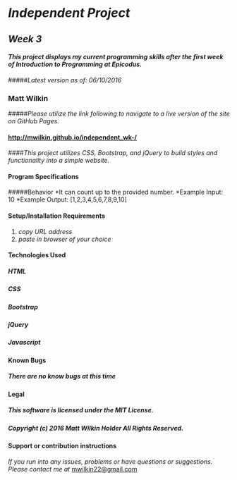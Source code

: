 # _Independent Project_

## _Week 3_

#### _This project displays my current programming skills after the first week of Introduction to Programming at Epicodus._

#####_Latest version as of: 06/10/2016_

### **Matt Wilkin**

#####_Please utilize the link following to navigate to a live version of the site on GitHub Pages._

#### <http://mwilkin.github.io/independent_wk-/>


####_This project utilizes CSS, Bootstrap, and jQuery to build styles and functionality into a simple website._

#### Program Specifications

#####Behavior
  *It can count up to the provided number.
    *Example Input: 10
    *Example Output: [1,2,3,4,5,6,7,8,9,10]

  










#### Setup/Installation Requirements

1. _copy URL address_
2. _paste in browser of your choice_

#### Technologies Used

##### HTML

##### CSS

##### Bootstrap

##### jQuery

##### Javascript

#### Known Bugs

##### _There are no know bugs at this time_

#### Legal

##### This software is licensed under the MIT License.

##### Copyright (c) 2016 Matt Wilkin Holder All Rights Reserved.

#### Support or contribution instructions

_If you run into any issues, problems or have questions or suggestions. Please contact me at_ <mwilkin22@gmail.com>
